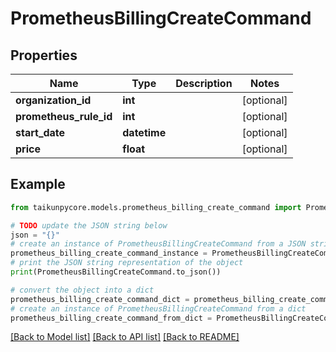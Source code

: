 # PrometheusBillingCreateCommand


## Properties

Name | Type | Description | Notes
------------ | ------------- | ------------- | -------------
**organization_id** | **int** |  | [optional] 
**prometheus_rule_id** | **int** |  | [optional] 
**start_date** | **datetime** |  | [optional] 
**price** | **float** |  | [optional] 

## Example

```python
from taikunpycore.models.prometheus_billing_create_command import PrometheusBillingCreateCommand

# TODO update the JSON string below
json = "{}"
# create an instance of PrometheusBillingCreateCommand from a JSON string
prometheus_billing_create_command_instance = PrometheusBillingCreateCommand.from_json(json)
# print the JSON string representation of the object
print(PrometheusBillingCreateCommand.to_json())

# convert the object into a dict
prometheus_billing_create_command_dict = prometheus_billing_create_command_instance.to_dict()
# create an instance of PrometheusBillingCreateCommand from a dict
prometheus_billing_create_command_from_dict = PrometheusBillingCreateCommand.from_dict(prometheus_billing_create_command_dict)
```
[[Back to Model list]](../README.md#documentation-for-models) [[Back to API list]](../README.md#documentation-for-api-endpoints) [[Back to README]](../README.md)


